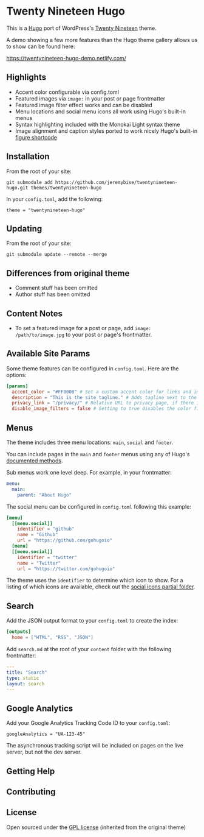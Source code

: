 # Twenty Nineteen Hugo

This is a [Hugo](https://gohugo.io) port of WordPress's [Twenty Nineteen](https://github.com/wordpress/twentynineteen) theme.

A demo showing a few more features than the Hugo theme gallery allows us to show can be found here:

https://twentynineteen-hugo-demo.netlify.com/

## Highlights

- Accent color configurable via config.toml
- Featured images via `image:` in your post or page frontmatter 
- Featured image filter effect works and can be disabled
- Menu locations and social menu icons all work using Hugo's built-in menus
- Syntax highlighting included with the Monokai Light syntax theme
- Image alignment and caption styles ported to work nicely Hugo's built-in [figure shortcode](https://gohugo.io/content-management/shortcodes/#figure)

## Installation

From the root of your site:

`git submodule add https://github.com/jeremybise/twentynineteen-hugo.git themes/twentynineteen-hugo`

In your `config.toml`, add the following:

`theme = "twentynineteen-hugo"`

## Updating

From the root of your site:

`git submodule update --remote --merge`

## Differences from original theme

- Comment stuff has been omitted
- Author stuff has been omitted

## Content Notes

- To set a featured image for a post or page, add `image: /path/to/image.jpg` to your post or page's frontmatter.

## Available Site Params

Some theme features can be configured in `config.toml`. Here are the options:

```toml
[params]
  accent_color = "#FF0000" # Set a custom accent color for links and image filters, if enabled. Defaults to blue.
  description = "This is the site tagline." # Adds tagline next to the site title.
  privacy_link = "/privacy/" # Relative URL to privacy page, if there is one. This enables a Privacy Policy link in the footer. The link doesn't display if this isn't specified.
  disable_image_filters = false # Setting to true disables the color filter feature on images. Defaults to false.
```

## Menus

The theme includes three menu locations: `main`, `social` and `footer`.

You can include pages in the `main` and `footer` menus using any of Hugo's [documented methods](https://gohugo.io/content-management/menus/).

Sub menus work one level deep. For example, in your frontmatter:

```yaml
menu:
  main:
    parent: "About Hugo"
```

The social menu can be configured in `config.toml` following this example:

```toml
[menu]
  [[menu.social]]
    identifier = "github"
    name = "Github"
    url = "https://github.com/gohugoio"
  [menu]
  [[menu.social]]
    identifier = "twitter"
    name = "Twitter"
    url = "https://twitter.com/gohugoio"
```

The theme uses the `identifier` to determine which icon to show. For a listing of which icons are available, check out the [social icons partial folder](https://github.com/jeremybise/twentynineteen-hugo/tree/master/layouts/partials/icons/social).

## Search

Add the JSON output format to your `config.toml` to create the index:

```toml
[outputs]
  home = ["HTML", "RSS", "JSON"]
```

Add `search.md` at the root of your `content` folder with the following frontmatter:

```yaml
---
title: "Search"
type: static
layout: search
---
```

## Google Analytics

Add your Google Analytics Tracking Code ID to your `config.toml`:

```googleAnalytics = "UA-123-45"```

The asynchronous tracking script will be included on pages on the live server, but not the dev server.

## Getting Help


## Contributing

## License

Open sourced under the [GPL license](https://github.com/jaden/twentyfourteen/blob/master/LICENSE.md) (inherited from the original theme)